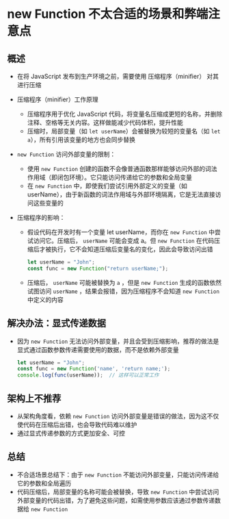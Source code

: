 # new Function 不太合适的场景和弊端注意点

## 概述

+ 在将 JavaScript 发布到生产环境之前，需要使用 压缩程序（minifier） 对其进行压缩

+ 压缩程序（minifier）工作原理

  + 压缩程序用于优化 JavaScript 代码，将变量名压缩成更短的名称，并删除注释、空格等无关内容。这样做能减少代码体积，提升性能
  + 压缩时，局部变量（如 `let userName`）会被替换为较短的变量名（如 `let a`），所有引用该变量的地方也会同步替换

+ `new Function` 访问外部变量的限制：

  + 使用 `new Function` 创建的函数不会像普通函数那样能够访问外部的词法作用域（即闭包环境）。它只能访问传递给它的参数和全局变量
  + 在 `new Function` 中，即使我们尝试引用外部定义的变量（如 userName），由于新函数的词法作用域与外部环境隔离，它是无法直接访问这些变量的

+ 压缩程序的影响：

  + 假设代码在开发时有一个变量 let userName，而你在 `new Function` 中尝试访问它。压缩后， `userName` 可能会变成 a。但 `new Function` 在代码压缩后才被执行，它不会知道压缩后变量名的变化，因此会导致访问出错

    ```js
    let userName = "John";
    const func = new Function("return userName;");
    ```

  + 压缩后， `userName` 可能被替换为 `a` ，但是 `new Function` 生成的函数依然试图访问 `userName` ，结果会报错，因为压缩程序不会知道 `new Function` 中定义的内容

## 解决办法：显式传递数据

+ 因为 `new Function` 无法访问外部变量，并且会受到压缩影响，推荐的做法是显式通过函数参数传递需要使用的数据，而不是依赖外部变量

  ```js
  let userName = "John";
  const func = new Function('name', 'return name;');
  console.log(func(userName));  // 这样可以正常工作
  ```

## 架构上不推荐

+ 从架构角度看，依赖 `new Function` 访问外部变量是错误的做法，因为这不仅使代码在压缩后出错，也会导致代码难以维护
+ 通过显式传递参数的方式更加安全、可控

## 总结

+ 不合适场景总结下：由于 `new Function` 不能访问外部变量，只能访问传递给它的参数和全局遍历
+ 代码压缩后，局部变量的名称可能会被替换，导致 `new Function` 中尝试访问外部变量的代码出错，为了避免这些问题，如需使用参数应该通过参数传递数据给 `new Function`
